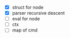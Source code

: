 - [x] struct for node
- [x] parser recursive descent
- [ ] eval for node
- [ ] ctx
- [ ] map of cmd
